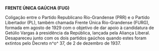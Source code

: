 **FRENTE ÚNICA GAÚCHA (FUG)**

Coligação entre o Partido Republicano Rio-Grandense (PRR) e o Partido
Libertador (PL), também chamada Frente Única Rio-Grandense (FURG)*,*
formada em agosto de 1929 com o objetivo de dar apoio à candidatura de
Getúlio Vargas à presidência da República, lançada pela Aliança Liberal.
Desapareceu junto com os dois partidos gaúchos quando estes foram
extintos pelo Decreto n^o^ 37, de 2 de dezembro de 1937.
